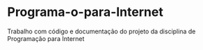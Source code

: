 # Programa-o-para-Internet
Trabalho com código e documentação do projeto da disciplina de Programação para Internet
